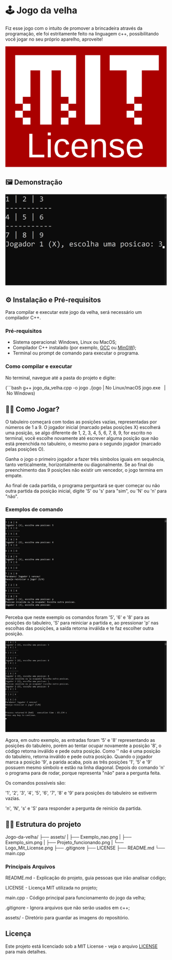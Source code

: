 # 🕹 Jogo da velha

Fiz esse jogo com o intuito de promover a brincadeira através da programação, ele foi estritamente feito na linguagem c++, possibilitando você jogar no seu próprio aparelho, aproveite!

![MIT License](assets/Logo_Mit_License.png)

## 🖼 Demonstração

![Jogo rodando](assets/Projeto_funcionando.png)

## ⚙ Instalação e Pré-requisitos

Para compilar e executar este jogo da velha, será necessário um compilador C++.

### Pré-requisitos

- Sistema operacional: Windows, Linux ou MacOS;
- Compilador C++ instalado (por exemplo, [GCC](https://gcc.gnu.org/) ou [MinGW](http://www.mingw.org/));
- Terminal ou prompt de comando para executar o programa.

### Como compilar e executar

No terminal, navegue até a pasta do projeto e digite:

(```bash
g++ jogo_da_velha.cpp -o jogo
./jogo     | No Linux/macOS
jogo.exe   | No Windows)

## 👨‍🏫 Como Jogar? 

O tabuleiro começará com todas as posições vazias, representadas por números de 1 a 9. O jogador inicial (marcado pelas posições X) escolherá uma posição, se algo diferente de 1, 2, 3, 4, 5, 6, 7, 8, 9, for escrito no terminal, você escolhe novamente até escrever alguma posição que não está preenchida no tabuleiro, o mesmo para o segundo jogador (marcado pelas posições O).

Ganha o jogo o primeiro jogador a fazer três símbolos iguais em sequência, tanto verticalmente, horizontalmente ou diagonalmente. Se ao final do preenchimento das 9 posições não existir um vencedor, o jogo termina em empate.

Ao final de cada partida, o programa perguntará se quer começar ou não outra partida da posição inicial, digite 'S' ou 's' para "sim", ou 'N' ou 'n' para "não".

### Exemplos de comando

![Jogo ao apertar s](assets/Exemplo_sim.png)

Perceba que neste exemplo os comandos foram '5', '6' e '8' para as posições do tabuleiro, 'S' para reiniciar a partida e, ao pressionar 'p' nas escolhas das posições, a saída retorna inválida e te faz escolher outra posição.

![Jogo ao apertar N](assets/Exemplo_nao.png)

Agora, em outro exemplo, as entradas foram '5' e '8' representando as posições do tabuleiro, porém ao tentar ocupar novamente a posição '8', o código retorna inválido e pede outra posição. Como '\' não é uma posição do tabuleiro, retorna inválido e pede outra posição. Quando o jogador marca a posição '9', a parida acaba, pois as três posições '1', '5' e '9' possuem mesmo símbolo e estão na linha diagonal. Depois do comando 'n' o programa para de rodar, porque representa "não" para a pergunta feita.

Os comandos possíveis são:

'1', '2', '3', '4', '5', '6', '7', '8' e '9' para posições do tabuleiro se estiverm vazias.

'n', 'N', 's' e 'S' para responder a pergunta de reinício da partida.

## 👨‍💻 Estrutura do projeto

Jogo-da-velha/
├── assets/
|    ├── Exemplo_nao.png
|    ├── Exemplo_sim.png
|    ├── Projeto_funcionando.png
|    └── Logo_Mit_License.png
├── .gitignore
├── LICENSE
├── README.md
└── main.cpp

### Principais Arquivos

README.md - Explicação do projeto, guia pessoas que irão analisar código;

LICENSE - Licença MIT utilizada no projeto;

main.cpp - Código principal para funcionamento do jogo da velha;

.gitignore - Ignora arquivos que não serão usados em c++;

assets/ - Diretório para guardar as imagens do repositório.

## Licença  

Este projeto está licenciado sob a MIT License - veja o arquivo [LICENSE](LICENSE) para mais detalhes.  

